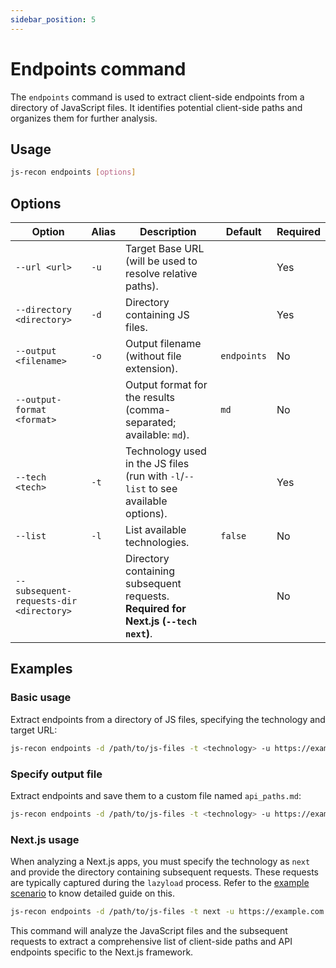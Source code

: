 ```yaml
---
sidebar_position: 5
---
```


# Endpoints command

The `endpoints` command is used to extract client-side endpoints from a directory of JavaScript files. It identifies potential client-side paths and organizes them for further analysis.

## Usage

```bash
js-recon endpoints [options]
```

## Options

| Option                                  | Alias | Description                                                                         | Default     | Required |
| --------------------------------------- | ----- | ----------------------------------------------------------------------------------- | ----------- | -------- |
| `--url <url>`                           | `-u`  | Target Base URL (will be used to resolve relative paths).                           |             | Yes      |
| `--directory <directory>`               | `-d`  | Directory containing JS files.                                                      |             | Yes      |
| `--output <filename>`                   | `-o`  | Output filename (without file extension).                                           | `endpoints` | No       |
| `--output-format <format>`              |       | Output format for the results (comma-separated; available: `md`).                   | `md`        | No       |
| `--tech <tech>`                         | `-t`  | Technology used in the JS files (run with `-l`/`--list` to see available options).  |             | Yes      |
| `--list`                                | `-l`  | List available technologies.                                                        | `false`     | No       |
| `--subsequent-requests-dir <directory>` |       | Directory containing subsequent requests. **Required for Next.js (`--tech next`)**. |             | No       |

## Examples

### Basic usage

Extract endpoints from a directory of JS files, specifying the technology and target URL:

```bash
js-recon endpoints -d /path/to/js-files -t <technology> -u https://example.com
```

### Specify output file

Extract endpoints and save them to a custom file named `api_paths.md`:

```bash
js-recon endpoints -d /path/to/js-files -t <technology> -u https://example.com -o api_paths
```

### Next.js usage

When analyzing a Next.js apps, you must specify the technology as `next` and provide the directory containing subsequent requests. These requests are typically captured during the `lazyload` process. Refer to the [example scenario](../example-scenarios/next-js.md#subsequent-requests) to know detailed guide on this.

```bash
js-recon endpoints -d /path/to/js-files -t next -u https://example.com --subsequent-requests-dir /path/to/js-files/___subsequent_requests
```

This command will analyze the JavaScript files and the subsequent requests to extract a comprehensive list of client-side paths and API endpoints specific to the Next.js framework.
